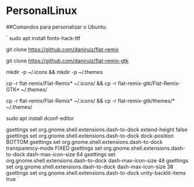 # PersonalLinux
##Comandos para personalizar o Ubuntu:

´
sudo apt install fonts-hack-ttf

git clone https://github.com/daniruiz/flat-remix

git clone https://github.com/daniruiz/flat-remix-gtk

mkdir -p ~/.icons && mkdir -p ~/.themes

cp -r flat-remix/Flat-Remix* ~/.icons/ && cp -r flat-remix-gtk/Flat-Remix-GTK* ~/.themes/

cp -r flat-remix/Flat-Remix* ~/.icons/ && cp -r flat-remix-gtk/themes/* ~/.themes/

sudo apt install dconf-editor

gsettings set org.gnome.shell.extensions.dash-to-dock extend-height false
gsettings set org.gnome.shell.extensions.dash-to-dock dock-position BOTTOM
gsettings set org.gnome.shell.extensions.dash-to-dock transparency-mode FIXED
gsettings set org.gnome.shell.extensions.dash-to-dock dash-max-icon-size 64
gsettings set org.gnome.shell.extensions.dash-to-dock dash-max-icon-size 48
gsettings set org.gnome.shell.extensions.dash-to-dock dash-max-icon-size 38
gsettings set org.gnome.shell.extensions.dash-to-dock unity-backlit-items true
´
